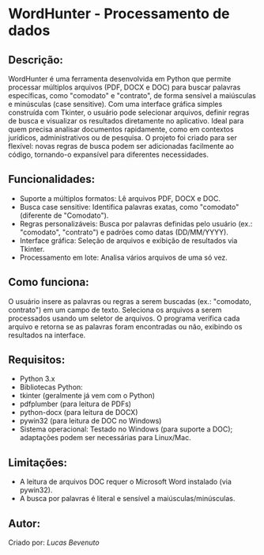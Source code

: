 ﻿# WordHunter - Processamento de dados

## Descrição:

WordHunter é uma ferramenta desenvolvida em Python que permite processar múltiplos arquivos (PDF, DOCX e DOC) para buscar palavras específicas, como "comodato" e "contrato", de forma sensível a maiúsculas e minúsculas (case sensitive). Com uma interface gráfica simples construída com Tkinter, o usuário pode selecionar arquivos, definir regras de busca e visualizar os resultados diretamente no aplicativo. Ideal para quem precisa analisar documentos rapidamente, como em contextos jurídicos, administrativos ou de pesquisa.
O projeto foi criado para ser flexível: novas regras de busca podem ser adicionadas facilmente ao código, tornando-o expansível para diferentes necessidades.

## Funcionalidades:
- Suporte a múltiplos formatos: Lê arquivos PDF, DOCX e DOC.
- Busca case sensitive: Identifica palavras exatas, como "comodato" (diferente de "Comodato").
- Regras personalizáveis: Busca por palavras definidas pelo usuário (ex.: "comodato", "contrato") e padrões como datas (DD/MM/YYYY).
- Interface gráfica: Seleção de arquivos e exibição de resultados via Tkinter.
- Processamento em lote: Analisa vários arquivos de uma só vez.

## Como funciona:
O usuário insere as palavras ou regras a serem buscadas (ex.: "comodato, contrato") em um campo de texto.
Seleciona os arquivos a serem processados usando um seletor de arquivos.
O programa verifica cada arquivo e retorna se as palavras foram encontradas ou não, exibindo os resultados na interface.

## Requisitos:
- Python 3.x
- Bibliotecas Python:
- tkinter (geralmente já vem com o Python)
- pdfplumber (para leitura de PDFs)
- python-docx (para leitura de DOCX)
- pywin32 (para leitura de DOC no Windows)
- Sistema operacional: Testado no Windows (para suporte a DOC); adaptações podem ser necessárias para Linux/Mac.

## Limitações:
- A leitura de arquivos DOC requer o Microsoft Word instalado (via pywin32).
- A busca por palavras é literal e sensível a maiúsculas/minúsculas.

## Autor:
Criado por: *Lucas Bevenuto*
